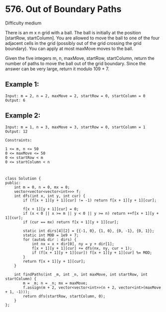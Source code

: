 # 576. Out of Boundary Paths
Difficulty medium

There is an m x n grid with a ball. The ball is initially at the position [startRow, startColumn]. You are allowed to move the ball to one of the four adjacent cells in the grid (possibly out of the grid crossing the grid boundary). You can apply at most maxMove moves to the ball.

Given the five integers m, n, maxMove, startRow, startColumn, return the number of paths to move the ball out of the grid boundary. Since the answer can be very large, return it modulo 109 + 7.


## Example 1:
```
Input: m = 2, n = 2, maxMove = 2, startRow = 0, startColumn = 0
Output: 6
```


## Example 2:
```
Input: m = 1, n = 3, maxMove = 3, startRow = 0, startColumn = 1
Output: 12
```
 

```
Constraints:

1 <= m, n <= 50
0 <= maxMove <= 50
0 <= startRow < m
0 <= startColumn < n
```


#
```
class Solution {
public:
    int m = 0, n = 0, mx = 0;
    vector<vector<vector<int>>> f;
    int dfs(int x, int y, int cur) {
        if (f[x + 1][y + 1][cur] != -1) return f[x + 1][y + 1][cur];

        f[x + 1][y + 1][cur] = 0;
        if (x < 0 || x >= m || y < 0 || y >= n) return ++f[x + 1][y + 1][cur];
        if (cur == mx) return f[x + 1][y + 1][cur];

        static int dirs[4][2] = {{-1, 0}, {1, 0}, {0, -1}, {0, 1}};
        static int MOD = 1e9 + 7;
        for (auto& dir : dirs) {
            int nx = x + dir[0], ny = y + dir[1];
            f[x + 1][y + 1][cur] += dfs(nx, ny, cur + 1);
            if (f[x + 1][y + 1][cur]) f[x + 1][y + 1][cur] %= MOD;
        }
        return f[x + 1][y + 1][cur];
    }

    int findPaths(int _m, int _n, int maxMove, int startRow, int startColumn) {
        m = _m; n = _n; mx = maxMove;
        f.assign(m + 2, vector<vector<int>>(n + 2, vector<int>(maxMove + 1, -1)));
        return dfs(startRow, startColumn, 0);
    }
};
```